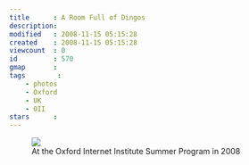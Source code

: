 ```yaml
---
title      : A Room Full of Dingos
description: 
modified   : 2008-11-15 05:15:28
created    : 2008-11-15 05:15:28
viewcount  : 0
id         : 570
gmap       : 
tags        :
    - photos
    - Oxford
    - UK
    - OII
stars      : 
---
```


<figure>
    <img src="1.jpg">
    <figcaption>At the Oxford Internet Institute Summer Program in 2008</figcaption>
</figure>
